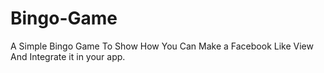 Bingo-Game
==========

A Simple Bingo Game To Show How You Can Make a Facebook Like View And Integrate it in your app.